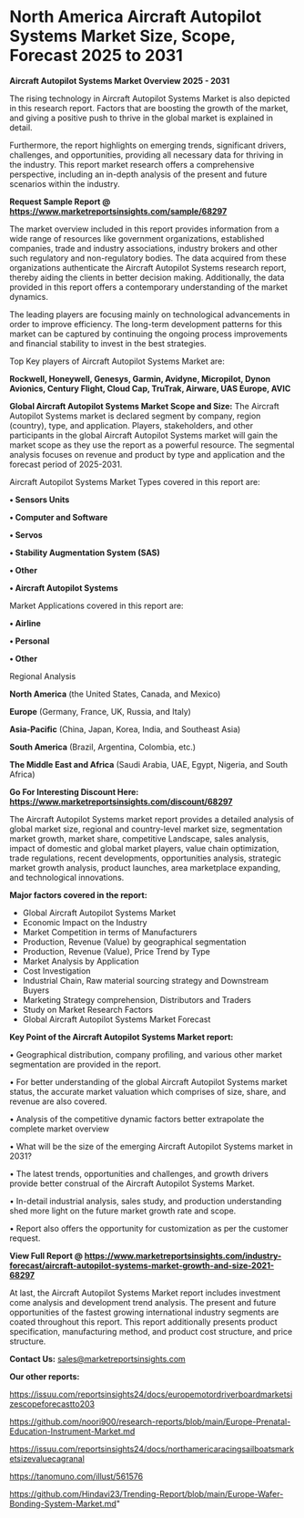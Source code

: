 # North America Aircraft Autopilot Systems Market Size, Scope, Forecast 2025 to 2031

<Strong> Aircraft Autopilot Systems Market Overview 2025 - 2031</strong>

The rising technology in Aircraft Autopilot Systems Market is also depicted in this research report. Factors that are boosting the growth of the market, and giving a positive push to thrive in the global market is explained in detail.

Furthermore, the report highlights on emerging trends, significant drivers, challenges, and opportunities, providing all necessary data for thriving in the industry. This report market research offers a comprehensive perspective, including an in-depth analysis of the present and future scenarios within the industry.

<strong>Request Sample Report @ <a href=https://www.marketreportsinsights.com/sample/68297>https://www.marketreportsinsights.com/sample/68297</a></strong>

The market overview included in this report provides information from a wide range of resources like government organizations, established companies, trade and industry associations, industry brokers and other such regulatory and non-regulatory bodies. The data acquired from these organizations authenticate the Aircraft Autopilot Systems research report, thereby aiding the clients in better decision making. Additionally, the data provided in this report offers a contemporary understanding of the market dynamics.

The leading players are focusing mainly on technological advancements in order to improve efficiency. The long-term development patterns for this market can be captured by continuing the ongoing process improvements and financial stability to invest in the best strategies.

Top Key players of Aircraft Autopilot Systems Market are:

<strong>Rockwell, Honeywell, Genesys, Garmin, Avidyne, Micropilot, Dynon Avionics, Century Flight, Cloud Cap, TruTrak, Airware, UAS Europe, AVIC</strong>

<strong><b>Global Aircraft Autopilot Systems Market Scope and Size:</b></strong>
The Aircraft Autopilot Systems market is declared segment by company, region (country), type, and application. Players, stakeholders, and other participants in the global Aircraft Autopilot Systems market will gain the market scope as they use the report as a powerful resource. The segmental analysis focuses on revenue and product by type and application and the forecast period of 2025-2031.

Aircraft Autopilot Systems Market Types covered in this report are:

<strong>• Sensors Units

• Computer and Software

• Servos

• Stability Augmentation System (SAS)

• Other

• Aircraft Autopilot Systems</strong>

Market Applications covered in this report are:

<strong>• Airline

• Personal

• Other</strong> 

Regional Analysis

<strong>North America</strong> (the United States, Canada, and Mexico)

<strong>Europe</strong> (Germany, France, UK, Russia, and Italy)

<strong>Asia-Pacific</strong> (China, Japan, Korea, India, and Southeast Asia)

<strong>South America</strong> (Brazil, Argentina, Colombia, etc.)

<strong>The Middle East and Africa</strong> (Saudi Arabia, UAE, Egypt, Nigeria, and South Africa)

<strong>Go For Interesting Discount Here: <a href=https://www.marketreportsinsights.com/discount/68297>https://www.marketreportsinsights.com/discount/68297</a></strong>

The Aircraft Autopilot Systems market report provides a detailed analysis of global market size, regional and country-level market size, segmentation market growth, market share, competitive Landscape, sales analysis, impact of domestic and global market players, value chain optimization, trade regulations, recent developments, opportunities analysis, strategic market growth analysis, product launches, area marketplace expanding, and technological innovations.

<strong><b>Major factors covered in the report:</b></strong>
<ul>
  <li>Global Aircraft Autopilot Systems Market </li>
  <li>Economic Impact on the Industry</li>
  <li>Market Competition in terms of Manufacturers</li>
  <li>Production, Revenue (Value) by geographical segmentation</li>
  <li>Production, Revenue (Value), Price Trend by Type</li>
  <li>Market Analysis by Application</li>
  <li>Cost Investigation</li>
  <li>Industrial Chain, Raw material sourcing strategy and Downstream Buyers</li>
  <li>Marketing Strategy comprehension, Distributors and Traders</li>
  <li>Study on Market Research Factors</li>
  <li>Global Aircraft Autopilot Systems Market Forecast</li>
</ul>

<strong><b>Key Point of the Aircraft Autopilot Systems Market report:</b></strong>

• Geographical distribution, company profiling, and various other market segmentation are provided in the report.

• For better understanding of the global Aircraft Autopilot Systems market status, the accurate market valuation which comprises of size, share, and revenue are also covered.

• Analysis of the competitive dynamic factors better extrapolate the complete market overview

• What will be the size of the emerging Aircraft Autopilot Systems market in 2031?

• The latest trends, opportunities and challenges, and growth drivers provide better construal of the Aircraft Autopilot Systems Market.

• In-detail industrial analysis, sales study, and production understanding shed more light on the future market growth rate and scope.

• Report also offers the opportunity for customization as per the customer request.

<strong><b>View Full Report @ <a href=https://www.marketreportsinsights.com/industry-forecast/aircraft-autopilot-systems-market-growth-and-size-2021-68297>https://www.marketreportsinsights.com/industry-forecast/aircraft-autopilot-systems-market-growth-and-size-2021-68297</a></b></strong>


At last, the Aircraft Autopilot Systems Market report includes investment come analysis and development trend analysis. The present and future opportunities of the fastest growing international industry segments are coated throughout this report. This report additionally presents product specification, manufacturing method, and product cost structure, and price structure.

<strong>Contact Us:</strong>
sales@marketreportsinsights.com

<strong>Our other reports:</strong>

<a href=https://issuu.com/reportsinsights24/docs/europemotordriverboardmarketsizescopeforecastto203>https://issuu.com/reportsinsights24/docs/europemotordriverboardmarketsizescopeforecastto203</a>

<a href=https://github.com/noori900/research-reports/blob/main/Europe-Prenatal-Education-Instrument-Market.md>https://github.com/noori900/research-reports/blob/main/Europe-Prenatal-Education-Instrument-Market.md</a>

<a href=https://issuu.com/reportsinsights24/docs/northamericaracingsailboatsmarketsizevaluecagranal>https://issuu.com/reportsinsights24/docs/northamericaracingsailboatsmarketsizevaluecagranal</a>

<a href=https://tanomuno.com/illust/561576>https://tanomuno.com/illust/561576</a>

<a href=https://github.com/Hindavi23/Trending-Report/blob/main/Europe-Wafer-Bonding-System-Market.md>https://github.com/Hindavi23/Trending-Report/blob/main/Europe-Wafer-Bonding-System-Market.md</a>"
